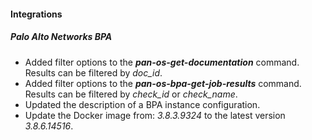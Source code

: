 
#### Integrations
##### Palo Alto Networks BPA
- Added filter options to the ***pan-os-get-documentation*** command. Results can be filtered by *doc_id*.
- Added filter options to the ***pan-os-bpa-get-job-results*** command. Results can be filtered by *check_id* or *check_name*.
- Updated the description of a BPA instance configuration.
- Update the Docker image from: *3.8.3.9324* to the latest version *3.8.6.14516*.
